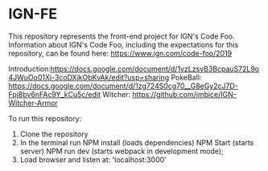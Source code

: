 # IGN-FE

This repository represents the front-end project for IGN's Code Foo. Information about IGN's Code Foo, including the expectations for this repository, can be found here: https://www.ign.com/code-foo/2019

Introduction:https://docs.google.com/document/d/1vzLzsvB3BcpauS72L9o4JWuOo01Xi-3coDXjkObKvAk/edit?usp=sharing
PokeBall: https://docs.google.com/document/d/1zg724S0cg70__G8eGy2cJ7D-Fpj8bv6nFAc9Y_kCu5c/edit
Witcher: https://github.com/jmbice/IGN-Witcher-Armor

To run this repository:
1) Clone the repository
2) In the terminal run
  NPM install (loads dependencies)
  NPM Start (starts server)
  NPM run dev (starts webpack in development mode);
3) Load browser and listen at: 'localhost:3000'
